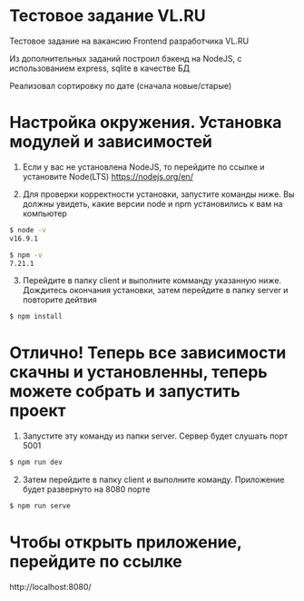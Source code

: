 # Тестовое задание VL.RU
Тестовое задание на вакансию Frontend разработчика VL.RU

Из дополнительных заданий построил бэкенд на NodeJS, с использованием express, sqlite в качестве БД

Реализовал сортировку по дате (сначала новые/старые)

# Настройка окружения. Установка модулей и зависимостей

1. Если у вас не установлена NodeJS, то перейдите по ссылке и установите Node(LTS) https://nodejs.org/en/

2. Для проверки корректности установки, запустите команды ниже. Вы должны увидеть, какие версии node и npm установились к вам на компьютер


```sh
$ node -v
v16.9.1

$ npm -v
7.21.1
```

3. Перейдите в папку client и выполните комманду указанную ниже. Дождитесь окончания установки, затем перейдите в папку server и повторите дейтвия
```sh
$ npm install
```
# Отлично! Теперь все зависимости скачны и установленны, теперь можете собрать и запустить проект

1. Запустите эту команду из папки server. Сервер будет слушать порт 5001
```sh
$ npm run dev
```
2. Затем перейдите в папку client и выполните команду. Приложение будет развернуто на 8080 порте
```sh
$ npm run serve
```
# Чтобы открыть приложение, перейдите по ссылке 
http://localhost:8080/
